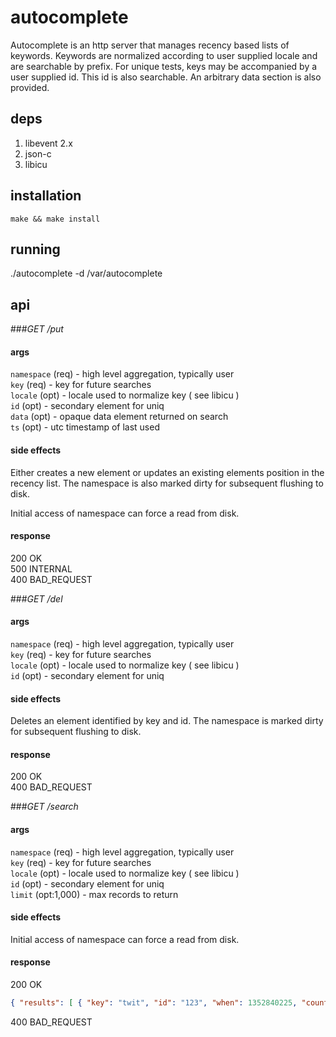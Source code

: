 # autocomplete

Autocomplete is an http server that manages recency based
lists of keywords. Keywords are normalized according to
user supplied locale and are searchable by prefix. For
unique tests, keys may be accompanied by a user supplied
id. This id is also searchable. An arbitrary data section
is also provided.

## deps

1. libevent 2.x
2. json-c
3. libicu

## installation

    make && make install

## running

./autocomplete -d /var/autocomplete

## api

###*GET /put*

#### args

`namespace` (req) - high level aggregation, typically user  
`key` (req) - key for future searches  
`locale` (opt) - locale used to normalize key ( see libicu )  
`id` (opt) - secondary element for uniq  
`data` (opt) - opaque data element returned on search  
`ts` (opt) - utc timestamp of last used  

#### side effects

Either creates a new element or updates an existing elements
position in the recency list. The namespace is also marked
dirty for subsequent flushing to disk.

Initial access of namespace can force a read from disk.

#### response

200 OK  
500 INTERNAL  
400 BAD_REQUEST  


###*GET /del*

#### args

`namespace` (req) - high level aggregation, typically user  
`key` (req) - key for future searches  
`locale` (opt) - locale used to normalize key ( see libicu )  
`id` (opt) - secondary element for uniq  

#### side effects

Deletes an element identified by key and id. The namespace is
marked dirty for subsequent flushing to disk.

#### response

200 OK  
400 BAD_REQUEST  


###*GET /search*

#### args

`namespace` (req) - high level aggregation, typically user  
`key` (req) - key for future searches  
`locale` (opt) - locale used to normalize key ( see libicu )  
`id` (opt) - secondary element for uniq  
`limit` (opt:1,000) - max records to return

#### side effects

Initial access of namespace can force a read from disk.

#### response

200 OK  
```json
{ "results": [ { "key": "twit", "id": "123", "when": 1352840225, "count": 40, "data": "twenty" } ] }
```
400 BAD_REQUEST  


